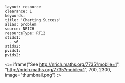 ````
layout: resource
clearance: 1
keywords:
title: 'Charting Success'
alias: problem
source: NRICH
resourceType: RT12
stids1: 
  - s6
stids2:
pvids1:
pvids2:

````

<:= iframe("See http://nrich.maths.org/7735?mobile=1", "http://nrich.maths.org/7735?mobile=1", 700, 2300, image="thumbnail.png") :>


